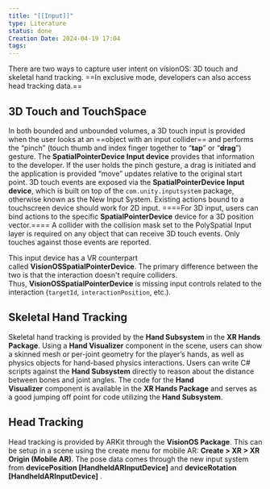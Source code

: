```yaml
---
title: "[[Input]]"
type: Literature
status: done
Creation Date: 2024-04-19 17:04
tags: 
---
```

There are two ways to capture user intent on visionOS: 3D touch and skeletal hand tracking. ==In exclusive mode, developers can also access head tracking data.==
## 3D Touch and TouchSpace
In both bounded and unbounded volumes, a 3D touch input is provided when the user looks at an ==object with an input collider==  and performs the “pinch” (touch thumb and index finger together to “**tap**” or “**drag**”) gesture. The **SpatialPointerDevice Input device** provides that information to the developer. If the user holds the pinch gesture, a drag is initiated and the application is provided “move” updates relative to the original start point. 
3D touch events are exposed via the **SpatialPointerDevice Input device**, which is built on top of the `com.unity.inputsystem` package, otherwise known as the New Input System. Existing actions bound to a touchscreen device should work for 2D input. ====For 3D input, users can bind actions to the specific **SpatialPointerDevice** device for a 3D position vector.====
A collider with the collision mask set to the PolySpatial Input layer is required on any object that can receive 3D touch events. Only touches against those events are reported. 

This input device has a VR counterpart called **VisionOSSpatialPointerDevice**. The primary difference between the two is that the interaction doesn't require colliders. Thus, **VisionOSSpatialPointerDevice** is missing input controls related to the interaction (`targetId`, `interactionPosition`, etc.).

## Skeletal Hand Tracking
Skeletal hand tracking is provided by the **Hand Subsystem** in the **XR Hands Package**. Using a **Hand Visualizer** component in the scene, users can show a skinned mesh or per-joint geometry for the player’s hands, as well as physics objects for hand-based physics interactions. Users can write C# scripts against the **Hand Subsystem** directly to reason about the distance between bones and joint angles. The code for the **Hand Visualizer** component is available in the **XR Hands Package** and serves as a good jumping off point for code utilizing the **Hand Subsystem**.

## Head Tracking
Head tracking is provided by ARKit through the **VisionOS Package**. This can be setup in a scene using the create menu for mobile AR: **Create > XR > XR Origin (Mobile AR)**. The pose data comes through the new input system from **devicePosition [HandheldARInputDevice]** and **deviceRotation [HandheldARInputDevice]** .